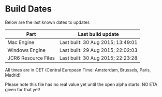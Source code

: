 # Build Dates

Below are the last known dates to updates

Part | Last build update
-----|-----
Mac Engine | Last built: 30 Aug 2015; 13:49:01
Windows Engine | Last built: 29 Aug 2015; 22:02:03
JCR6 Resource Files | Last built: 30 Aug 2015; 22:23:28
All times are in CET (Central European Time: Amsterdam, Brussels, Paris, Madrid)


Please note this file has no real value yet until the open alpha starts. NO ETA given for that yet!
